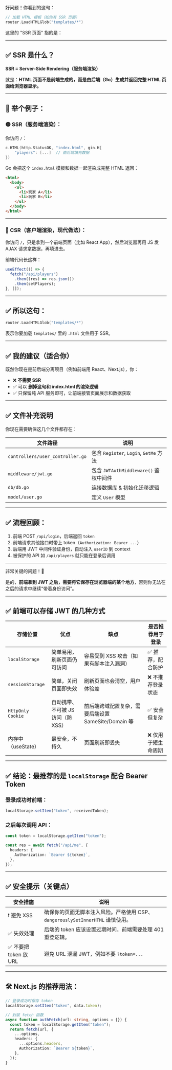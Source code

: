 好问题！你看到的这句：

```go
// 加载 HTML 模板（如你有 SSR 页面）
router.LoadHTMLGlob("templates/*")
```

这里的 "SSR 页面" 指的是：

---

## ✅ SSR 是什么？

**SSR = Server-Side Rendering（服务端渲染）**

就是：**HTML 页面不是前端生成的，而是由后端（Go）生成并返回完整 HTML 页面给浏览器显示。**

---

## 🧠 举个例子：

### 🟡 SSR（服务端渲染）：

你访问 `/`：

```go
c.HTML(http.StatusOK, "index.html", gin.H{
    "players": [...]  // 由后端填充数据
})
```

Go 会把这个 `index.html` 模板和数据一起渲染成完整 HTML 返回：

```html
<html>
  <body>
    <ul>
      <li>玩家 A</li>
      <li>玩家 B</li>
    </ul>
  </body>
</html>
```

---

### 🔵 CSR（客户端渲染，现代做法）：

你访问 `/`，只是拿到一个前端页面（比如 React App），然后浏览器再用 JS 发 AJAX 请求拿数据，再填进去。

前端代码长这样：

```js
useEffect(() => {
  fetch("/api/players")
    .then((res) => res.json())
    .then(setPlayers);
}, []);
```

---

## ✅ 所以这句：

```go
router.LoadHTMLGlob("templates/*")
```

表示你要加载 `templates/` 里的 `.html` 文件用于 SSR。

---

## ✅ 我的建议（适合你）

既然你现在是前后端分离项目（例如前端用 React、Next.js），你：

- ❌ **不需要 SSR**
- ✅ 可以 **删掉这句和 index.html 的渲染逻辑**
- ✅ 只保留纯 API 服务即可，让前端接管页面展示和数据获取

---

## ✅ 文件补充说明

你现在需要确保这几个文件都存在：

| 文件路径                         | 说明                                   |
| -------------------------------- | -------------------------------------- |
| `controllers/user_controller.go` | 包含 `Register`, `Login`, `GetMe` 方法 |
| `middleware/jwt.go`              | 包含 `JWTAuthMiddleware()` 鉴权中间件  |
| `db/db.go`                       | 连接数据库 & 初始化迁移逻辑            |
| `model/user.go`                  | 定义 `User` 模型                       |

---

## ✅ 流程回顾：

1. 前端 POST `/api/login`，后端返回 `token`
2. 前端请求其他接口时带上 token（`Authorization: Bearer ...`）
3. 后端用 JWT 中间件验证身份，自动注入 `userID` 到 context
4. 被保护的 API 如 `/api/players` 就只能在登录后调用

---

非常关键的问题！🎯

是的，**前端拿到 JWT 之后，需要将它保存在浏览器端的某个地方**，否则你无法在之后的请求中继续“带着身份访问”。

---

## ✅ 前端可以存储 JWT 的几种方式

| 存储位置           | 优点                               | 缺点                                                | 是否推荐用于登录    |
| ------------------ | ---------------------------------- | --------------------------------------------------- | ------------------- |
| `localStorage`     | 简单易用，刷新页面仍可访问         | 容易受到 XSS 攻击（如果有脚本注入漏洞）             | ✅ 推荐，配合防护   |
| `sessionStorage`   | 简单，关闭页面即失效               | 刷新页面也会清空，用户体验差                        | ❌ 不推荐登录状态   |
| `HttpOnly Cookie`  | 自动携带、不可被 JS 访问（防 XSS） | 前后端跨域配置复杂，需要后端设置 SameSite/Domain 等 | ✅ 安全但复杂       |
| 内存中（useState） | 最安全，不持久                     | 页面刷新即丢失                                      | ❌ 仅用于短生命周期 |

---

## ✅ 结论：最推荐的是 **`localStorage` 配合 Bearer Token**

### 登录成功时前端：

```ts
localStorage.setItem("token", receivedToken);
```

### 之后每次调用 API：

```ts
const token = localStorage.getItem("token");

const res = await fetch("/api/me", {
  headers: {
    Authorization: `Bearer ${token}`,
  },
});
```

---

## ✅ 安全提示（关键点）

| 安全措施               | 说明                                                                           |
| ---------------------- | ------------------------------------------------------------------------------ |
| ❗ 避免 XSS            | 确保你的页面无脚本注入风险。严格使用 CSP、`dangerouslySetInnerHTML` 谨慎使用。 |
| ✅ 失效处理            | 后端的 token 应该设置过期时间，前端需要处理 401 重登逻辑。                     |
| ✅ 不要把 token 放 URL | 避免 URL 泄漏 JWT，例如不要 `?token=...`                                       |

---

## 🛠️ Next.js 的推荐用法：

```ts
// 登录成功时保存 token
localStorage.setItem("token", data.token);

// 封装 fetch 函数
async function authFetch(url: string, options = {}) {
  const token = localStorage.getItem("token");
  return fetch(url, {
    ...options,
    headers: {
      ...options.headers,
      Authorization: `Bearer ${token}`,
    },
  });
}
```
